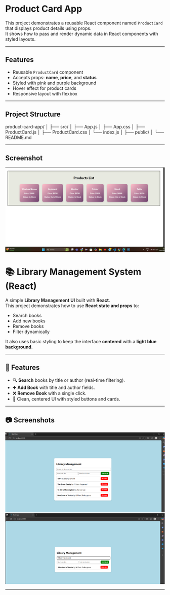 # Product Card App

This project demonstrates a reusable React component named `ProductCard` that displays product details using props.  
It shows how to pass and render dynamic data in React components with styled layouts.

---

## Features
- Reusable `ProductCard` component
- Accepts props: **name**, **price**, and **status**
- Styled with pink and purple background
- Hover effect for product cards
- Responsive layout with flexbox

---

## Project Structure
product-card-app/
│
├── src/
│   ├── App.js
│   ├── App.css
│   ├── ProductCard.js
│   ├── ProductCard.css
│   └── index.js
│
├── public/
│
└── README.md

-----
## Screenshot

![Product Card Screenshot](./Screenshot%202025-09-18%20155940.png)


# 📚 Library Management System (React)

A simple **Library Management UI** built with **React**.  
This project demonstrates how to use **React state and props** to:

- Search books
- Add new books
- Remove books
- Filter dynamically

It also uses basic styling to keep the interface **centered** with a **light blue background**.

---

## 🚀 Features

- 🔍 **Search** books by title or author (real-time filtering).
- ➕ **Add Book** with title and author fields.
- ❌ **Remove Book** with a single click.
- 🎨 Clean, centered UI with styled buttons and cards.

---

## 📷 Screenshots

![Screenshot 1](./Screenshot%202025-09-18%20221357.png)
![Screenshot 2](./Screenshot%202025-09-18%20221413.png)

---

